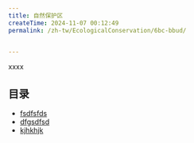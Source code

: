 ```yaml
---
title: 自然保护区
createTime: 2024-11-07 00:12:49
permalink: /zh-tw/EcologicalConservation/6bc-bbud/


---
```


xxxx

## 目录
- [fsdfsfds](./1.fsdfsfds.md)
- [dfgsdfsd](./2.dfgsdfsd.md)
- [kjhkhjk](./3.kjhkhjk.md)
